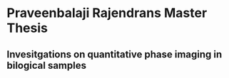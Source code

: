 # Praveenbalaji Rajendrans Master Thesis
## Invesitgations on quantitative phase imaging in bilogical samples
